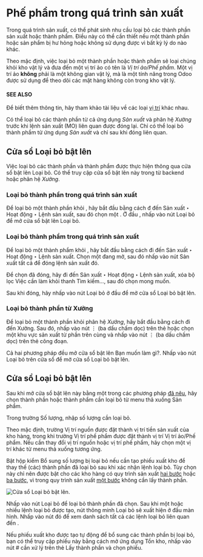 # Phế phẩm trong quá trình sản xuất

Trong quá trình sản xuất, có thể phát sinh nhu cầu loại bỏ các thành phần sản xuất hoặc thành phẩm. Điều này có thể cần thiết nếu một thành phần hoặc sản phẩm bị hư hỏng hoặc không sử dụng được vì bất kỳ lý do nào khác.

Theo mặc định, việc loại bỏ một thành phần hoặc thành phẩm sẽ loại chúng khỏi kho vật lý và đưa đến một vị trí ảo có tên là *Vị trí ảo/Phế phẩm*. Một vị trí ảo **không** phải là một không gian vật lý, mà là một tính năng trong Odoo được sử dụng để theo dõi các mặt hàng không còn trong kho vật lý.

#### SEE ALSO
Để biết thêm thông tin, hãy tham khảo tài liệu về các loại [vị trí](../../inventory/warehouses_storage/inventory_management.md) khác nhau.

Có thể loại bỏ các thành phần từ cả ứng dụng *Sản xuất* và phân hệ *Xưởng* trước khi lệnh sản xuất (MO) liên quan được đóng lại. Chỉ có thể loại bỏ thành phẩm từ ứng dụng *Sản xuất* và chỉ sau khi đóng  liên quan.

<a id="manufacturing-management-scrap-window"></a>

## Cửa sổ Loại bỏ bật lên

Việc loại bỏ các thành phần và thành phẩm được thực hiện thông qua cửa sổ bật lên Loại bỏ. Có thể truy cập cửa sổ bật lên này trong  từ backend hoặc phân hệ *Xưởng*.

### Loại bỏ thành phần trong quá trình sản xuất

Để loại bỏ một thành phần khỏi , hãy bắt đầu bằng cách đ đến Sản xuất ‣ Hoạt động ‣ Lệnh sản xuất, sau đó chọn một . Ở đầu , nhấp vào nút Loại bỏ để mở cửa sổ bật lên Loại bỏ.

### Loại bỏ thành phẩm trong quá trình sản xuất

Để loại bỏ một thành phẩm khỏi , hãy bắt đầu bằng cách đi đến Sản xuất ‣ Hoạt động ‣ Lệnh sản xuất. Chọn một  đang mở, sau đó nhấp vào nút Sản xuất tất cả để đóng lệnh sản xuất đó.

Để chọn  đã đóng, hãy đi đến Sản xuất ‣ Hoạt động ‣ Lệnh sản xuất, xóa bộ lọc Việc cần làm khỏi thanh Tìm kiếm..., sau đó chọn  mong muốn.

Sau khi đóng, hãy nhấp vào nút Loại bỏ ở đầu  để mở cửa sổ Loại bỏ bật lên.

### Loại bỏ thành phần từ Xưởng

Để loại bỏ một thành phần khỏi phân hệ *Xưởng*, hãy bắt đầu bằng cách đi đến Xưởng. Sau đó, nhấp vào nút ⋮ (ba dấu chấm dọc) trên thẻ  hoặc chọn một khu vực sản xuất từ phần trên cùng và nhấp vào nút ⋮ (ba dấu chấm dọc) trên thẻ công đoạn.

Cả hai phương pháp đều mở cửa sổ bật lên Bạn muốn làm gì?. Nhấp vào nút Loại bỏ trên cửa sổ để mở cửa sổ Loại bỏ bật lên.

## Cửa sổ Loại bỏ bật lên

Sau khi mở cửa sổ bật lên này bằng một trong các phương pháp [đã nêu](#manufacturing-management-scrap-window), hãy chọn thành phần hoặc thành phẩm cần loại bỏ từ menu thả xuống Sản phẩm.

Trong trường Số lượng, nhập số lượng cần loại bỏ.

Theo mặc định, trường Vị trí nguồn được đặt thành vị trí tiền sản xuất của kho hàng, trong khi trường Vị trí phế phẩm được đặt thành vị trí Vị trí ảo/Phế phẩm. Nếu cần thay đổi vị trí nguồn hoặc vị trí phế phẩm, hãy chọn một vị trí khác từ menu thả xuống tương ứng.

Bật hộp kiểm Bổ sung số lượng bị loại bỏ nếu cần tạo phiếu xuất kho để thay thế (các) thành phần đã loại bỏ sau khi xác nhận lệnh loại bỏ. Tùy chọn này chỉ nên được bật cho các kho hàng có quy trình sản xuất [hai bước](../basic_setup/two_step_manufacturing.md) hoặc [ba bước](../basic_setup/three_step_manufacturing.md), vì trong quy trình sản xuất [một bước](../basic_setup/one_step_manufacturing.md) không cần lấy thành phần.

![Cửa sổ Loại bỏ bật lên.](applications/inventory_and_mrp/manufacturing/workflows/scrap_manufacturing/scrap-window.png)

Nhấp vào nút Loại bỏ để loại bỏ thành phần đã chọn. Sau khi một hoặc nhiều lệnh loại bỏ được tạo, nút thông minh Loại bỏ sẽ xuất hiện ở đầu màn hình. Nhấp vào nút đó để xem danh sách tất cả các lệnh loại bỏ liên quan đến .

Nếu phiếu xuất kho được tạo tự động để bổ sung các thành phần bị loại bỏ, bạn có thể truy cập phiếu này bằng cách mở ứng dụng Tồn kho, nhấp vào nút # cần xử lý trên thẻ Lấy thành phần và chọn phiếu.
